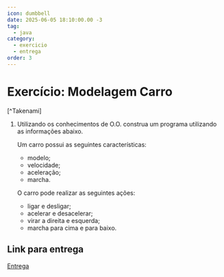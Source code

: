 ```yaml
---
icon: dumbbell
date: 2025-06-05 18:10:00.00 -3
tag:
  - java
category:
  - exercicio
  - entrega
order: 3
---
```


# Exercício: Modelagem Carro

[^Takenami]


1. Utilizando os conhecimentos de O.O. construa um programa utilizando as informações abaixo. 
    
    Um carro possui as seguintes características:
    - modelo;
    - velocidade;
    - aceleração;
    - marcha.

    O carro pode realizar as seguintes ações:
    
    - ligar e desligar;
    - acelerar e desacelerar;
    - virar a direita e esquerda;
    - marcha para cima e para baixo.

## Link para entrega

[Entrega](https://classroom.github.com/a/lBbltTGA)


<!-- @include: ../../../includes/bib.md -->
